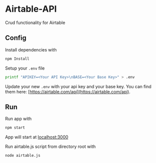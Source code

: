 # Airtable-API

Crud functionality for Airtable


## Config

Install dependencies with
```bash
npm Install
```

Setup your `.env` file
```bash
printf "APIKEY=<Your API Key>\nBASE=<Your Base Key>" > .env
```

Update your new `.env` with your api key and your base key. You can find them here: [https://airtable.com/api](https://airtable.com/api).

## Run

Run app with 
```bash
npm start
```
App will start at [localhost:3000](localhost:3000)


Run airtable.js script from directory root with
```bash
node airtable.js
```